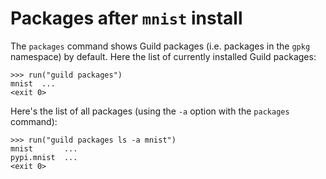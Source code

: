 # Packages after `mnist` install

The `packages` command shows Guild packages (i.e. packages in the
`gpkg` namespace) by default. Here the list of currently installed
Guild packages:

    >>> run("guild packages")
    mnist  ...
    <exit 0>

Here's the list of all packages (using the `-a` option with the
`packages` command):

    >>> run("guild packages ls -a mnist")
    mnist       ...
    pypi.mnist  ...
    <exit 0>
